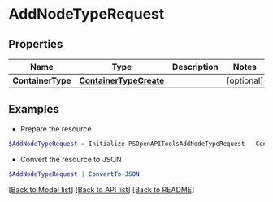 # AddNodeTypeRequest
## Properties

Name | Type | Description | Notes
------------ | ------------- | ------------- | -------------
**ContainerType** | [**ContainerTypeCreate**](ContainerTypeCreate.md) |  | [optional] 

## Examples

- Prepare the resource
```powershell
$AddNodeTypeRequest = Initialize-PSOpenAPIToolsAddNodeTypeRequest  -ContainerType null
```

- Convert the resource to JSON
```powershell
$AddNodeTypeRequest | ConvertTo-JSON
```

[[Back to Model list]](../README.md#documentation-for-models) [[Back to API list]](../README.md#documentation-for-api-endpoints) [[Back to README]](../README.md)

